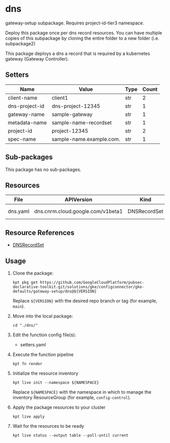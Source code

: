 <!-- BEGINNING OF PRE-COMMIT-BLUEPRINT DOCS HOOK:TITLE -->
# dns


<!-- END OF PRE-COMMIT-BLUEPRINT DOCS HOOK:TITLE -->

<!-- BEGINNING OF PRE-COMMIT-BLUEPRINT DOCS HOOK:BODY -->
gateway-setup subpackage.
Requires project-id-tier3 namespace.

Deploy this package once per dns record resources. You can have multiple copies of this subpackage by cloning the entire folder to a new folder (i.e. subpackage2)

This package deploys a dns a record that is required by a kubernetes gateway (Gateway Controller).

## Setters

|      Name      |          Value           | Type | Count |
|----------------|--------------------------|------|-------|
| client-name    | client1                  | str  |     2 |
| dns-project-id | dns-project-12345        | str  |     1 |
| gateway-name   | sample-gateway           | str  |     1 |
| metadata-name  | sample-name-recordset    | str  |     1 |
| project-id     | project-12345            | str  |     2 |
| spec-name      | sample-name.example.com. | str  |     1 |

## Sub-packages

This package has no sub-packages.

## Resources

|   File   |            APIVersion             |     Kind     |     Name      |    Namespace     |
|----------|-----------------------------------|--------------|---------------|------------------|
| dns.yaml | dns.cnrm.cloud.google.com/v1beta1 | DNSRecordSet | metadata-name | project-id-tier3 |

## Resource References

- [DNSRecordSet](https://cloud.google.com/config-connector/docs/reference/resource-docs/dns/dnsrecordset)

## Usage

1.  Clone the package:
    ```shell
    kpt pkg get https://github.com/GoogleCloudPlatform/pubsec-declarative-toolkit.git/solutions/gke/configconnector/gke-defaults/gateway-setup/dns@${VERSION}
    ```
    Replace `${VERSION}` with the desired repo branch or tag
    (for example, `main`).

1.  Move into the local package:
    ```shell
    cd "./dns/"
    ```

1.  Edit the function config file(s):
    - setters.yaml

1.  Execute the function pipeline
    ```shell
    kpt fn render
    ```

1.  Initialize the resource inventory
    ```shell
    kpt live init --namespace ${NAMESPACE}
    ```
    Replace `${NAMESPACE}` with the namespace in which to manage
    the inventory ResourceGroup (for example, `config-control`).

1.  Apply the package resources to your cluster
    ```shell
    kpt live apply
    ```

1.  Wait for the resources to be ready
    ```shell
    kpt live status --output table --poll-until current
    ```

<!-- END OF PRE-COMMIT-BLUEPRINT DOCS HOOK:BODY -->
